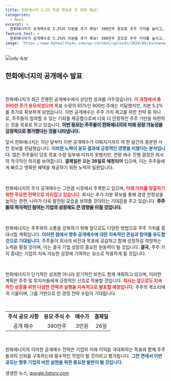 ```yaml
---
title: 한화에너지 5.2% 지분 확보로 큰 변화 예상!
categories:
  - News
excerpt: >
  한화에너지가 공개매수로 5.2%의 지분을 추가 확보! 390만주 응모로 주주 가치를 높이고, 주가 할증률까지 눈길을 끌며 투자자들의 관심을 모으고 있다. 26일 대금 결제일, 한화에너지의 다음 행보가 기대된다!
feature_text: >
  한화에너지가 공개매수로 5.2%의 지분을 추가 확보! 390만주 응모로 주주 가치를 높이고, 주가 할증률까지 눈길을 끌며 투자자들의 관심을 모으고 있다. 26일 대금 결제일, 한화에너지의 다음 행보가 기대된다!
image: 'https://www.behealthy4u.com/wp-content/uploads/2024/06/koreanews.jpg'
---
```


<p><img src="https://www.behealthy4u.com/wp-content/uploads/2024/06/koreanews.jpg" alt="info 속보" /></p>

<h2 data-ke-size="size26">한화에너지의 공개매수 발표</h2>

<p data-ke-size="size16">&nbsp;</p>

<p>한화에너지가 최근 진행한 공개매수에서 상당한 성과를 거두었습니다. <b><span style="color: #ee2323;">이 과정에서 총 390만 주가 응모되었으며</span></b> 목표 수량의 65%인 600만 주에는 미달했지만, 지분 5.2%를 추가로 확보하게 되었습니다. 이번 공개매수는 주주 가치 제고를 위한 전략 중 하나로, 주주들이 참여할 수 있는 기회를 제공함으로써 더욱 더 안정적인 주주 기반을 마련하는 것을 목표로 하고 있습니다. <b><span style="background-color: #21538527;">이번 응모는 주주들이 한화에너지의 미래 성장 가능성을 긍정적으로 평가했다는 것을 나타냅니다.</span></b> </p>

<p>앞서 한화에너지는 지난 달부터 이번 공개매수가 이뤄지기까지 약 한 달간의 충분한 사전 정보를 전달했습니다. <b><span style="color: #1a5490;">이러한 노력이 응모 결과에 긍정적인 영향을 미쳤다는 분석입니다.</span></b> 많은 주주들이 당초 목표 수량 일부에 미치지 못했지만, 전량 매수 진행 결정은 회사의 적극적인 의지를 보여줍니다. <b>결제일은 오는 26일로 예정되어</b> 있으며, 이는 주주들에게 빠르고 명확한 혜택을 제공하기 위한 노력의 일환입니다. </p>

<p data-ke-size="size16">&nbsp;</p>

<p>한화에너지의 주식 공개매수는 그만큼 시장에서 주목받고 있으며, <b><span style="color: #ee2323;">미래 가치를 창출하기 위한 주요한 전략으로 자리잡고 있습니다.</span></b> 회사는 추가 지분 확보를 통해 경영 안정성을 높이는 한편, 나아가 더욱 발전된 모습을 보여줄 것이라는 기대감을 주고 있습니다. <b><span style="background-color: #21538527;">주주들의 적극적인 참여는 기업의 성장에도 큰 영향을 미칠 것입니다.</span></b> </p>

<p data-ke-size="size16">&nbsp;</p>

<p>한화에너지는 주주와의 소통을 강화하기 위해 앞으로도 다양한 방법으로 주주 가치를 증대시킬 계획입니다. <b><span style="color: #1a5490;">이러한 점에서 향후 공개매수에 대한 지속적인 관심과 참여를 유도할 것으로 기대됩니다.</span></b> 주주들이 회사의 비전과 목표에 공감하고 함께 성장하길 희망하는 노력을 펼칠 것이며, 이는 결국 기업 성장의 중요한 원동력이 될 것입니다. <b>결국,</b> 주주 가치 증대는 기업의 지속 가능한 성장에 기여하는 요소로 작용하게 될 것입니다. </p>

<p data-ke-size="size16">&nbsp;</p>

<p>한화에너지가 단기적인 성과뿐 아니라 장기적인 비전도 함께 계획하고 있으며, 이러한 계획은 주주 및 투자자들에게 긍정적인 신호로 작용할 것입니다. <b><span style="color: #ee2323;">회사는 앞으로도 지속적인 성장을 위한 다양한 전략과 실행을 지속적으로 발표할 예정입니다.</span></b> 주주의 목소리에 귀 기울이며, 그를 기반으로 한 경영 전략 수립이 기대됩니다.</p>

<p data-ke-size="size16">&nbsp;</p>

<table style="width: 100%; border-collapse: collapse;">
  <tr>
    <td style="text-align: center; height: 17px;"><b>주식 공모 사항</b></td>
    <td style="text-align: center; height: 17px;"><b>응모 주식 수</b></td>
    <td style="text-align: center; height: 17px;"><b>매수가</b></td>
    <td style="text-align: center; height: 17px;"><b>결제일</b></td>
  </tr>
  <tr>
    <td style="text-align: center; height: 17px;">공개 매수</td>
    <td style="text-align: center; height: 17px;">390만주</td>
    <td style="text-align: center; height: 17px;">3만원</td>
    <td style="text-align: center; height: 17px;">26일</td>
  </tr>
</table>

<p data-ke-size="size16">&nbsp;</p>

<p>한화에너지의 이러한 공개매수 전략은 기업의 미래 이익을 극대화하는 목표와 함께 주주들과의 신뢰를 구축하는데 필수적인 작업이 될 것이라고 평가됩니다. <b><span style="color: #1a5490;">그런 면에서 이번 공모는 향후 기업의 비전 실현을 위한 중요한 발판이 될 것입니다.</span></b></p>
생생한 뉴스, <a href="https://qoogle.tistory.com" rel="dofollow">qoogle.tistory.com</a>


